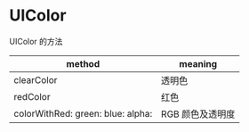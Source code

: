 # UIColor

UIColor 的方法

| method                            | meaning        |
| --------------------------------- | -------------- |
| clearColor                        | 透明色          |
| redColor                          | 红色            |
| colorWithRed: green: blue: alpha: | RGB 颜色及透明度 |
